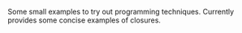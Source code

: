
Some small examples to try out programming techniques. Currently provides some concise examples of closures.
